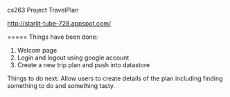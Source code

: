 cs263 Project  TravelPlan

http://starlit-tube-728.appspot.com/

=====
Things have been done:
1. Welcom page
2. Login and logout using google account
3. Create a new trip plan and push into datastore 

Things to do next:
Allow users to create details of the plan including finding something to do and something tasty.
